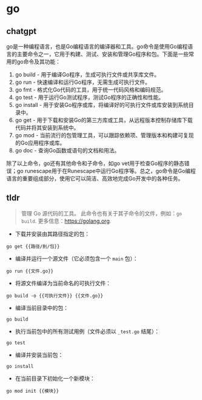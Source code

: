 # go 
## chatgpt 
go是一种编程语言，也是Go编程语言的编译器和工具。go命令是使用Go编程语言的主要命令之一，它用于构建、测试、安装和管理Go程序和包。下面是一些常用的go命令及其功能：

1. go build - 用于编译Go程序，生成可执行文件或共享库文件。
2. go run - 快速编译和运行Go程序，无需生成可执行文件。
3. go fmt - 格式化Go代码的工具，用于统一代码风格和编码规范。
4. go test - 用于运行Go测试程序，测试Go程序的正确性和性能。
5. go install - 用于安装Go程序或库，将编译好的可执行文件或库安装到系统目录中。
6. go get - 用于下载和安装Go的第三方库或工具，从远程版本控制存储库下载代码并将其安装到系统中。
7. go mod - 当前流行的包管理工具，可以跟踪依赖项、管理版本和构建可复现的Go应用程序或库。
8. go doc - 查询Go函数或语句的文档和用法。

除了以上命令，go还有其他命令和子命令，如go vet用于检查Go程序的静态错误；go runescape用于在Runescape中运行Go程序等。总之，go命令是Go编程语言的重要组成部分，使用它可以简洁、高效地完成Go开发中的各种任务。 

## tldr 
 
> 管理 Go 源代码的工具。
> 此命令也有关于其子命令的文件，例如：`go build`.
> 更多信息：<https://golang.org>.

- 下载并安装由其路径指定的包：

`go get {{路径/到/包}}`

- 编译并运行一个源文件（它必须包含一个 `main` 包）：

`go run {{文件.go}}`

- 将源文件编译为当前命名的可执行文件：

`go build -o {{可执行文件}} {{文件.go}}`

- 编译当前目录中的包：

`go build`

- 执行当前包中的所有测试用例（文件必须以 `_test.go` 结尾）：

`go test`

- 编译并安装当前包：

`go install`

- 在当前目录下初始化一个新模块：

`go mod init {{模块}}`
